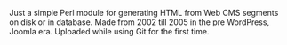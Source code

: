Just a simple Perl module for generating HTML from Web CMS segments on disk or in database.
Made from 2002 till 2005 in the pre WordPress, Joomla era. 
Uploaded while using Git for the first time.